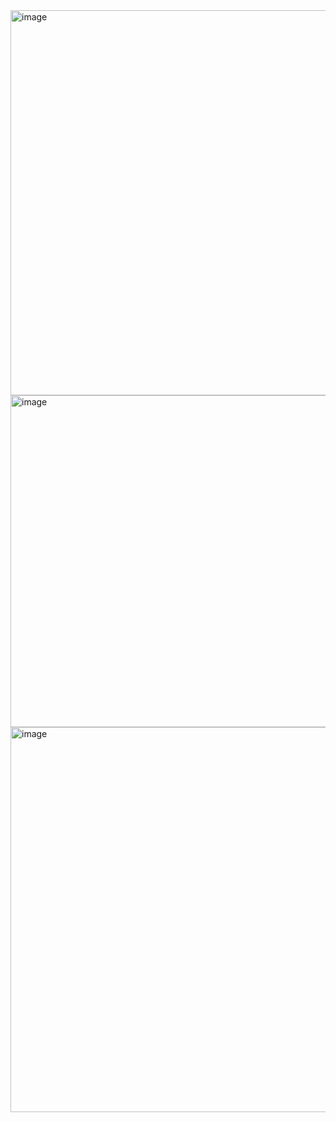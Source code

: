 <img width="784" height="616" alt="image" src="https://github.com/user-attachments/assets/47a85c69-880a-46a3-bc74-5def84d719a3" />
<img width="763" height="531" alt="image" src="https://github.com/user-attachments/assets/bc78921f-d163-4c55-8f80-2905817a8167" />
<img width="656" height="616" alt="image" src="https://github.com/user-attachments/assets/8fd5961e-7477-4f29-a3d0-1a7971e8ec1d" />


